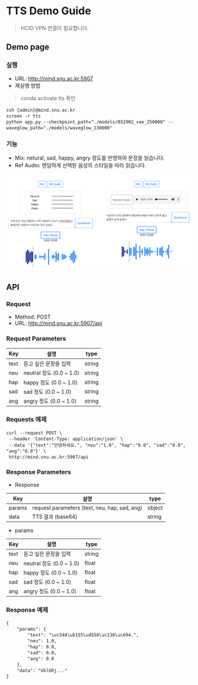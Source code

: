 
# TTS Demo Guide
> HCID VPN 연결이 필요합니다.

## Demo page
### 실행
* URL: http://mind.snu.ac.kr:5907
* 재실행 방법
> conda activate tts 확인

```
ssh {admin}@mind.snu.ac.kr
screen -r tts
python app.py --checkpoint_path="./models/032902_vae_250000" --waveglow_path="./models/waveglow_130000"
```


### 기능
* Mix: netural, sad, happy, angry 정도를 반영하여 문장을 읽습니다.
* Ref Audio: 랜덤하게 선택된 음성의 스타일을 따라 읽습니다.

![demo page](./res/demo.png)


## API

### Request
* Method: POST
* URL: http://mind.snu.ac.kr:5907/api

### Request Parameters

| Key | 설명 | type |
| - | - | - |
| text | 듣고 싶은 문장을 입력 | string |
| neu | neutral 정도 (0.0 ~ 1.0) | string |
| hap | happy 정도 (0.0 ~ 1.0) | string |
| sad | sad 정도 (0.0 ~ 1.0) | string |
| ang| angry 정도 (0.0 ~ 1.0) | string |

### Requests 예제
```
curl --request POST \
 --header 'Content-Type: application/json' \
 --data '{"text":"안녕하세요.", "neu":"1.0", "hap":"0.0", "sad":"0.0", "ang":"0.0"}' \
 http://mind.snu.ac.kr:5907/api
 ```

### Response Parameters
* Response

| Key | 설명 | type |
| - | - | - |
| params | request parameters (text, neu, hap, sad, ang) | object |
| data | TTS 결과 (base64) | string |

* params

| Key | 설명 | type |
| - | - | - |
| text | 듣고 싶은 문장을 입력 | string |
| neu | neutral 정도 (0.0 ~ 1.0) | float |
| hap | happy 정도 (0.0 ~ 1.0) | float |
| sad | sad 정도 (0.0 ~ 1.0) | float |
| ang| angry 정도 (0.0 ~ 1.0) | float |


### Response 예제
```
{
    "params": {
        "text": "\uc548\ub155\ud558\uc138\uc694.", 
        "neu": 1.0, 
        "hap": 0.0, 
        "sad": 0.0, 
        "ang": 0.0
    }, 
    "data": "UklGRj..."
}
```

